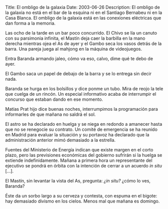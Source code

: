 Title: El ombligo de la galaxia
Date: 2003-06-26
Description: El ombligo de la galaxia no está en el bar de la esquina ni en el Santiago Bernabeu ni en la Casa Blanca. El ombligo de la galaxia está en las conexiones eléctricas que dan forma a la memoria.

Las ocho de la tarde en un bar poco concurrido. El Chivo se lía un canuto con su parsimonia infinita, el Mastín deja caer la barbilla en la mano derecha mientras ojea el As de ayer y el Gambo seca los vasos detrás de la barra. Una pareja juega al mahjong en la máquina de videojuegos. 

Entra Baranda armando jaleo, cómo va eso, calvo, dime qué te debo de ayer. 

El Gambo saca un papel de debajo de la barra y se lo entrega sin decir nada. 

Baranda se hurga en los bolsillos y dice ponme un tubo. Mira de reojo la tele que cuelga de un rincón. Un especial informativo acaba de interrumpir el concurso que estaban dando en ese momento. 

Matías Prat hijo dice buenas noches, interrumpimos la programación para informarles de que mañana no saldrá el sol. 

El astro se ha declarado en huelga y se niega en redondo a amanecer hasta que no se renegocie su contrato. Un comité de emergencia se ha reunido en Madrid para evaluar la situación y su portavoz ha declarado que la administración anterior mimó demasiado a la estrella. 

Fuentes del Ministerio de Energía indican que existe margen en el corto plazo, pero las previsiones económicas del gobierno sufrirán si la huelga se extiende indefinidamente. Mañana a primera hora un representante del ejecutivo se pondrá en órbita con la intención de cerrar a un acuerdo *in situ* [...].

El Mastín, sin levantar la vista del As, pregunta: *¿in situ?* ¿cómo lo ves, Baranda? 

Éste da un sorbo largo a su cerveza y contesta, con espuma en el bigote: hay demasiado divismo en los cielos. Menos mal que mañana es domingo.
